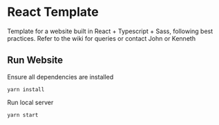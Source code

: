 # React Template
Template for a website built in React + Typescript + Sass, following best practices. Refer to the wiki for queries or contact John or Kenneth

## Run Website
Ensure all dependencies are installed
```
yarn install
```

Run local server
```
yarn start
```
